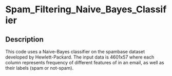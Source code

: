 # Spam_Filtering_Naive_Bayes_Classifier

## Description
This code uses a Naive-Bayes classifier on the spambase dataset developed by Hewlett-Packard.
The input data is 4601x57 where each column represents frequency of different features of in an email, as well as their labels (spam or not-spam).

